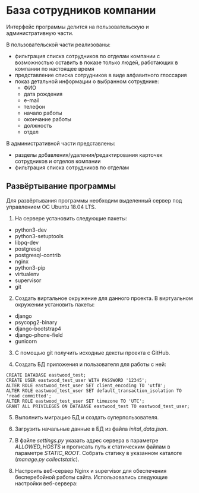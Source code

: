 # База сотрудников компании

Интерфейс программы делится на пользовательскую и административную части.

В пользовательской части реализованы:
- фильтрация списка сотрудников по отделам компании с возможностью оставить в показе только людей, работающих в компании по настоящее время
- представление списка сотрудников в виде алфавитного глоссария
- показ детальной информации о выбранном сотруднике:
    - ФИО
    - дата рождения
    - e-mail
    - телефон
    - начало работы
    - окончание работы
    - должность
    - отдел

В административной части представлены:
- разделы добавления/удаления/редактирования карточек сотрудников и отделов компании
- фильтрация списка сотрудников по отделам


## Развёртывание программы
Для развёртывания программы необходим выделенный сервер под управлением ОС Ubuntu 18.04 LTS.

1. На сервере установить следующие пакеты:
- python3-dev
- python3-setuptools
- libpq-dev
- postgresql
- postgresql-contrib
- nginx
- python3-pip
- virtualenv
- supervisor
- git

2. Создать виртальное окружение для данного проекта.
В виртуальном окружении установить пакеты:
- django
- psycopg2-binary
- django-bootstrap4
- django-phone-field
- gunicorn 

3. С помощью git получить исходные дексты проекта с GitHub.

4. Создать БД приложения и пользователя для работы с ней:
```
CREATE DATABASE eastwood_test;
CREATE USER eastwood_test_user WITH PASSWORD '12345';
ALTER ROLE eastwood_test_user SET client_encoding TO 'utf8';
ALTER ROLE eastwood_test_user SET default_transaction_isolation TO 'read committed';
ALTER ROLE eastwood_test_user SET timezone TO 'UTC';
GRANT ALL PRIVILEGES ON DATABASE eastwood_test TO eastwood_test_user;
```

5. Выполнить миграцию БД и создать суперпользователя.

6. Загрузить начальные данные в БД из файла *inital_data.json*.

7. В файле *settings.py* указать адрес сервера в параметре *ALLOWED_HOSTS* и прописать путь к статическим файлам в параметре *STATIC_ROOT*. Собрать статику в указанном каталоге (*manage.py collectstatic*).

8. Настроить веб-сервер Nginx и supervisor для обеспечения бесперебойной работы сайта. Использовались следующие настройки веб-сервера:
